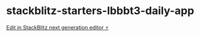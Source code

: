 # stackblitz-starters-lbbbt3-daily-app

[Edit in StackBlitz next generation editor ⚡️](https://stackblitz.com/~/github.com/faisaljad/stackblitz-starters-lbbbt3-daily-app)